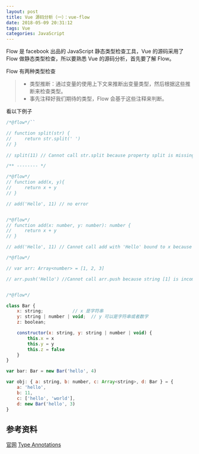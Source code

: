 ```yaml
---
layout: post
title: Vue 源码分析（一）：vue-flow
date: 2018-05-09 20:31:12
tags: Vue
categories: JavaScript
---
```


Flow 是 facebook 出品的 JavaScript 静态类型检查工具，Vue 的源码采用了 Flow 做静态类型检查，所以要熟悉 Vue 的源码分析，首先要了解 Flow。

Flow 有两种类型检查

> - 类型推断：通过变量的使用上下文来推断出变量类型，然后根据这些推断来检查类型。
> - 事先注释好我们期待的类型，Flow 会基于这些注释来判断。

看以下例子

```js
/*@flow*/``

// function split(str) {
//     return str.split(' ')
// }
  
// split(11) // Cannot call str.split because property split is missing in Number [1]

/** -------- */

/*@flow*/
// function add(x, y){
//     return x + y
// }

// add('Hello', 11) // no error


/*@flow*/
// function add(x: number, y: number): number {
//     return x + y
// }

// add('Hello', 11) // Cannot call add with 'Hello' bound to x because string [1] is incompatible with number [2].

/*@flow*/

// var arr: Array<number> = [1, 2, 3]

// arr.push('Hello') //Cannot call arr.push because string [1] is incompatible with number [2] in array element.


/*@flow*/

class Bar {
    x: string;           // x 是字符串
    y: string | number | void;  // y 可以是字符串或者数字
    z: boolean;

    constructor(x: string, y: string | number | void) {
        this.x = x
        this.y = y
        this.z = false
    }
}

var bar: Bar = new Bar('hello', 4)

var obj: { a: string, b: number, c: Array<string>, d: Bar } = {
    a: 'hello',
    b: 11,
    c: ['hello', 'world'],
    d: new Bar('hello', 3)
}

```

## 参考资料

[官网](https://flow.org/en/docs/install/)
[Type Annotations](https://flow.org/en/docs/types/)


